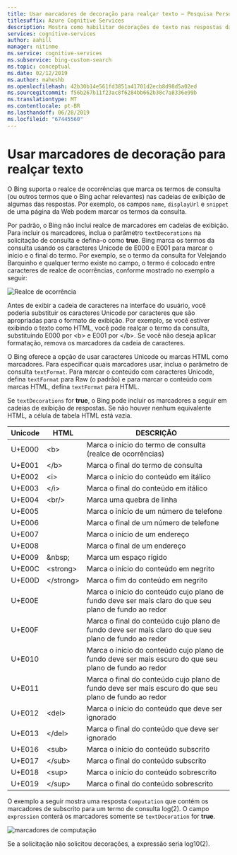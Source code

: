 ```yaml
---
title: Usar marcadores de decoração para realçar texto – Pesquisa Personalizada do Bing
titlesuffix: Azure Cognitive Services
description: Mostra como habilitar decorações de texto nas respostas da pesquisa.
services: cognitive-services
author: aahill
manager: nitinme
ms.service: cognitive-services
ms.subservice: bing-custom-search
ms.topic: conceptual
ms.date: 02/12/2019
ms.author: maheshb
ms.openlocfilehash: 42b30b14e561fd3851a41701d2ecb8d98d5a02ed
ms.sourcegitcommit: f56b267b11f23ac8f6284bb662b38c7a8336e99b
ms.translationtype: MT
ms.contentlocale: pt-BR
ms.lasthandoff: 06/28/2019
ms.locfileid: "67445560"
---
```

# <a name="using-decoration-markers-to-highlight-text"></a>Usar marcadores de decoração para realçar texto

O Bing suporta o realce de ocorrências que marca os termos de consulta (ou outros termos que o Bing achar relevantes) nas cadeias de exibição de algumas das respostas. Por exemplo, os campos `name`, `displayUrl` e `snippet` de uma página da Web podem marcar os termos da consulta.

Por padrão, o Bing não inclui realce de marcadores em cadeias de exibição. Para incluir os marcadores, inclua o parâmetro `textDecorations` na solicitação de consulta e defina-o como **true**. Bing marca os termos da consulta usando os caracteres Unicode de E000 e E001 para marcar o início e o final do termo. Por exemplo, se o termo da consulta for Velejando Barquinho e qualquer termo existe no campo, o termo é colocado entre caracteres de realce de ocorrências, conforme mostrado no exemplo a seguir:  
  
![Realce de ocorrência](./media/bing-hit-highlighting.PNG) 

Antes de exibir a cadeia de caracteres na interface do usuário, você poderia substituir os caracteres Unicode por caracteres que são apropriadas para o formato de exibição. Por exemplo, se você estiver exibindo o texto como HTML, você pode realçar o termo da consulta, substituindo E000 por <b\> e E001 por </b\>. Se você não deseja aplicar formatação, remova os marcadores da cadeia de caracteres. 

O Bing oferece a opção de usar caracteres Unicode ou marcas HTML como marcadores. Para especificar quais marcadores usar, inclua o parâmetro de consulta `textFormat`. Para marcar o conteúdo com caracteres Unicode, defina `textFormat` para Raw (o padrão) e para marcar o conteúdo com marcas HTML, defina `textFormat` para HTML. 
  
Se `textDecorations` for **true**, o Bing pode incluir os marcadores a seguir em cadeias de exibição de respostas. Se não houver nenhum equivalente HTML, a célula de tabela HTML está vazia.

|Unicode|HTML|DESCRIÇÃO
|-|-|-
|U+E000|\<b>|Marca o início do termo de consulta (realce de ocorrências)
|U+E001|\</b>|Marca o final do termo de consulta
|U+E002|\<i>|Marca o início do conteúdo em itálico 
|U+E003|\</i>|Marca o final do conteúdo em itálico
|U+E004|\<br/>|Marca uma quebra de linha
|U+E005||Marca o início de um número de telefone
|U+E006||Marca o final de um número de telefone
|U+E007||Marca o início de um endereço
|U+E008||Marca o final de um endereço
|U+E009|\&nbsp;|Marca um espaço rígido
|U+E00C|\<strong>|Marca o início do conteúdo em negrito
|U+E00D|\</strong>|Marca o fim do conteúdo em negrito
|U+E00E||Marca o início do conteúdo cujo plano de fundo deve ser mais claro do que seu plano de fundo ao redor
|U+E00F||Marca o final do conteúdo cujo plano de fundo deve ser mais claro do que seu plano de fundo ao redor
|U+E010||Marca o início do conteúdo cujo plano de fundo deve ser mais escuro do que seu plano de fundo ao redor
|U+E011||Marca o final do conteúdo cujo plano de fundo deve ser mais escuro do que seu plano de fundo ao redor
|U+E012|\<del>|Marca o início do conteúdo que deve ser ignorado
|U+E013|\</del>|Marca o final do conteúdo que deve ser ignorado
|U+E016|\<sub>|Marca o início do conteúdo subscrito
|U+E017|\</sub>|Marca o final do conteúdo subscrito
|U+E018|\<sup>|Marca o início do conteúdo sobrescrito
|U+E019|\</sup>|Marca o final do conteúdo sobrescrito

O exemplo a seguir mostra uma resposta `Computation` que contém os marcadores de subscrito para um termo de consulta log(2). O campo `expression` conterá os marcadores somente se `textDecoration` for **true**.

![marcadores de computação](./media/bing-markers-computation.PNG) 

Se a solicitação não solicitou decorações, a expressão seria log10(2). 
  
